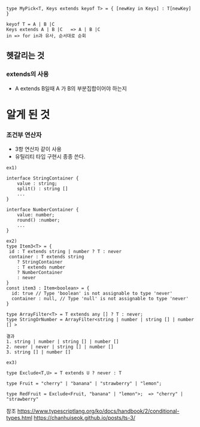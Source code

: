 ```
type MyPick<T, Keys extends keyof T> = { [newKey in Keys] : T[newKey] }
```

```
keyof T = A | B |C 
Keys extends A | B |C   => A | B |C 
in => for in과 유사, 순서대로 순회
```


## 헷갈리는 것 
###  extends의 사용
- A extends B일때 A 가 B의 부분집합이어야 하는지

# 알게 된 것

### 조건부 연산자 
- 3항 연산자 같이 사용
- 유틸리티 타입 구현시 종종 쓴다.
```
ex1)

interface StringContainer {
    value : string;
    split() : string []
    ...
}

interface NumberContainer {
    value: number;
    round() :number;
    ...
}
```

```
ex2)
type Item3<T> = {
 id : T extends string | number ? T : never
 container : T extends string
    ? StringContainer
    : T extends number 
    ? NumberContainer
    : never
}
const item3 : Item<boolean> = { 
  id: true // Type 'boolean' is not assignable to type 'never'
  container : null, // Type 'null' is not assignable to type 'never'
}

type ArrayFilter<T> = T extends any [] ? T : never;
type StringOrNumber = ArrayFilter<string | number | string [] | number [] >

결과
1. string | number | string [] | number []
2. never | never | string [] | number []
3. string [] | number []
```

```
ex3)

type Exclude<T,U> = T extends U ? never : T

type Fruit = "cherry" | "banana" | "strawberry" | "lemon";

type RedFruit = Exclude<Fruit, "banana" | "lemon">;  => "cherry" | "strawberry"
```

참조
https://www.typescriptlang.org/ko/docs/handbook/2/conditional-types.html
https://chanhuiseok.github.io/posts/ts-3/